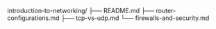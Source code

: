 introduction-to-networking/
├── README.md
├── router-configurations.md
├── tcp-vs-udp.md
└── firewalls-and-security.md

